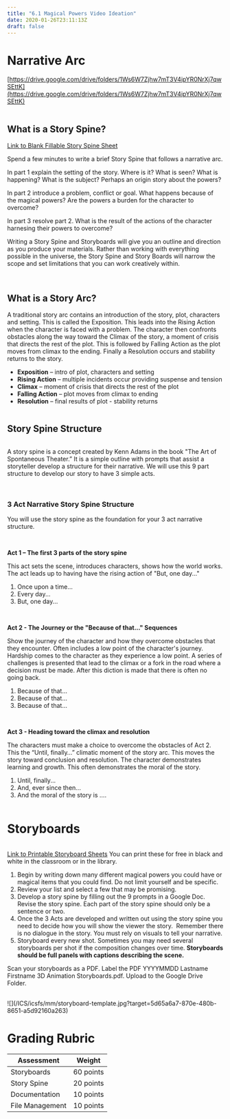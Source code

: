 ```yaml
---
title: "6.1 Magical Powers Video Ideation"
date: 2020-01-26T23:11:13Z
draft: false
---
```


# Narrative Arc

[https://drive.google.com/drive/folders/1Ws6W7Zjhw7mT3V4ipYR0NrXj7qwSEttK](https://drive.google.com/drive/folders/1Ws6W7Zjhw7mT3V4ipYR0NrXj7qwSEttK)

<div class="flex-container-jimmy" style="display: flex; align-items: top; flex-wrap: wrap; margin-top: 0; margin-bottom: 0; gap: 1rem;">

<div class="half-box" style="flex: 1 1 400px; margin-top: 0; margin-bottom: 0;">

## What is a Story Spine?

[Link to Blank Fillable Story Spine Sheet](https://docs.google.com/document/d/1vvbegQPV7Z1sd126H0XWCh8iD4bNExQ4/edit?usp=sharing&ouid=103106537131131071355&rtpof=true&sd=true)

Spend a few minutes to write a brief Story Spine that follows a narrative arc.

In part 1 explain the setting of the story. Where is it? What is seen? What is happening? What is the subject? Perhaps an origin story about the powers?

In part 2 introduce a problem, conflict or goal. What happens because of the magical powers? Are the powers a burden for the character to overcome?

In part 3 resolve part 2\. What is the result of the actions of the character harnesing their powers to overcome?

Writing a Story Spine and Storyboards will give you an outline and direction as you produce your materials. Rather than working with everything possible in the universe, the Story Spine and Story Boards will narrow the scope and set limitations that you can work creatively within.

</div>

<div class="half-box" style="flex: 1 1 400px; margin-top: 0; margin-bottom: 0;">

## What is a Story Arc?

A traditional story arc contains an introduction of the story, plot, characters and setting. This is called the Exposition. This leads into the Rising Action when the character is faced with a problem. The character then confronts obstacles along the way toward the Climax of the story, a moment of crisis that directs the rest of the plot. This is followed by Falling Action as the plot moves from climax to the ending. Finally a Resolution occurs and stability returns to the story.

- **Exposition** – intro of plot, characters and setting
- **Rising Action** – multiple incidents occur providing suspense and tension
- **Climax** – moment of crisis that directs the rest of the plot
- **Falling Action** – plot moves from climax to ending
- **Resolution** – final results of plot - stability returns

</div>

</div>

## Story Spine Structure

<div class="flex-container-jimmy" style="display: flex; align-items: top; flex-wrap: wrap; margin-top: 0; margin-bottom: 0; gap: 1rem;">

<div class="half-box" style="flex: 1 1 400px; margin-top: 0; margin-bottom: 0;">

A story spine is a concept created by Kenn Adams in the book "The Art of Spontaneous Theater.” It is a simple outline with prompts that assist a storyteller develop a structure for their narrative. We will use this 9 part structure to develop our story to have 3 simple acts.

</div>

<div class="half-box" style="flex: 1 1 400px; margin-top: 0; margin-bottom: 0;">

### 3 Act Narrative Story Spine Structure

You will use the story spine as the foundation for your 3 act narrative structure.

</div>

<div class="half-box" style="flex: 1 1 400px; margin-top: 0; margin-bottom: 0;">

**Act 1 – The first 3 parts of the story spine**

This act sets the scene, introduces characters, shows how the world works. The act leads up to having have the rising action of "But, one day..."

1.  Once upon a time...
2.  Every day...
3.  But, one day...

</div>

<div class="half-box" style="flex: 1 1 400px; margin-top: 0; margin-bottom: 0;">

**Act 2 - The Journey or the "Because of that..." Sequences**

Show the journey of the character and how they overcome obstacles that they encounter. Often includes a low point of the character's journey. Hardship comes to the character as they experience a low point. A series of challenges is presented that lead to the climax or a fork in the road where a decision must be made. After this diction is made that there is often no going back.

1.  Because of that...
2.  Because of that...
3.  Because of that...

</div>

<div class="half-box" style="flex: 1 1 400px; margin-top: 0; margin-bottom: 0;">

**Act 3 - Heading toward the climax and resolution**

The characters must make a choice to overcome the obstacles of Act 2\. This the “Until, finally…” climatic moment of the story arc. This moves the story toward conclusion and resolution. The character demonstrates learning and growth. This often demonstrates the moral of the story.

1.  Until, finally...
2.  And, ever since then...
3.  And the moral of the story is ....

</div>

</div>

# Storyboards

<div class="flex-container-jimmy" style="display: flex; align-items: top; flex-wrap: wrap; margin-top: 0; margin-bottom: 0; gap: 1rem;">

<div class="half-box" style="flex: 1 1 400px; margin-top: 0; margin-bottom: 0;">

[Link to Printable Storyboard Sheets](https://drive.google.com/file/d/1fWi_5xjUC9eDOkhaZ8smU050QQmqBhUY/view?usp=sharing) You can print these for free in black and white in the classroom or in the library.

1.  Begin by writing down many different magical powers you could have or magical items that you could find. Do not limit yourself and be specific.
2.  Review your list and select a few that may be promising.
3.  Develop a story spine by filling out the 9 prompts in a Google Doc.  Revise the story spine. Each part of the story spine should only be a sentence or two.
4.  Once the 3 Acts are developed and written out using the story spine you need to decide how you will show the viewer the story.  Remember there is no dialogue in the story. You must rely on visuals to tell your narrative.
5.  Storyboard every new shot. Sometimes you may need several storyboards per shot if the composition changes over time. **Storyboards should be full panels with captions describing the scene.**

Scan your storyboards as a PDF. Label the PDF YYYYMMDD Lastname Firstname 3D Animation Storyboards.pdf. Upload to the Google Drive Folder.

</div>

<div class="half-box" style="flex: 1 1 400px; margin-top: 0; margin-bottom: 0;">![](/ICS/icsfs/mm/storyboard-template.jpg?target=5d65a6a7-870e-480b-8651-a5d92160a263)</div>

</div>

# Grading Rubric

| Assessment      | Weight    |
| --------------- | --------- |
| Storyboards     | 60 points |
| Story Spine     | 20 points |
| Documentation   | 10 points |
| File Management | 10 points |
